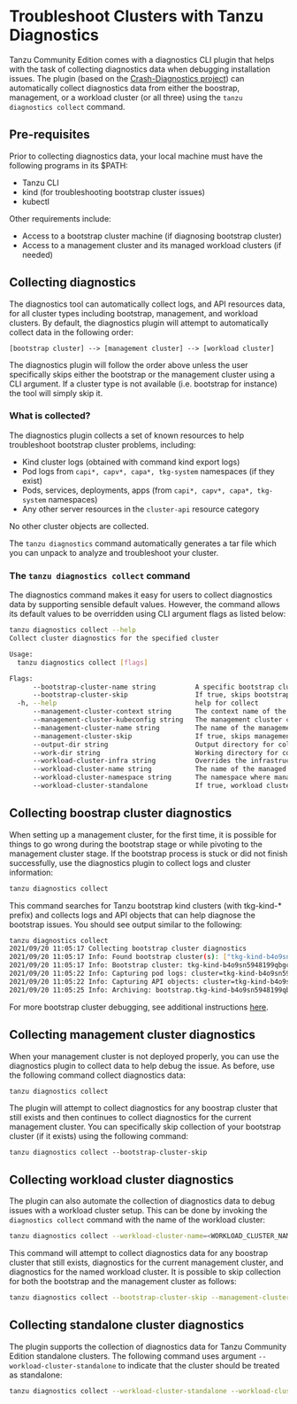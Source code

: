 # Troubleshoot Clusters with Tanzu Diagnostics

Tanzu Community Edition comes with a diagnostics CLI plugin that helps with the task of collecting diagnostics data when debugging installation issues.  The plugin (based on the [Crash-Diagnostics project](https://github.com/vmware-tanzu/crash-diagnostics)) can automatically collect diagnostics data from either the boostrap, management, or a workload cluster (or all three) using the `tanzu diagnostics collect` command.

## Pre-requisites

Prior to collecting diagnostics data, your local machine must have the following programs in its $PATH:

* Tanzu CLI
* kind (for troubleshooting bootstrap cluster issues)
* kubectl

Other requirements include:

* Access to a bootstrap cluster machine (if diagnosing bootstrap cluster)
* Access to a management cluster and its managed workload clusters (if needed)

## Collecting diagnostics

The diagnostics tool can automatically collect logs, and API resources data, for all cluster types including bootstrap, management, and workload clusters.  By default, the diagnostics plugin will attempt to automatically collect data in the following order:

```text
[bootstrap cluster] --> [management cluster] --> [workload cluster]
```

The diagnostics plugin will follow the order above unless the user specifically skips either the bootstrap or the management cluster using a CLI argument. If a cluster type is not available (i.e. bootstrap for instance) the tool will simply skip it.

### What is collected?

The diagnostics plugin collects a set of known resources to help troubleshoot bootstrap cluster problems, including:

* Kind cluster logs (obtained with command kind export logs)
* Pod logs from `capi*, capv*, capa*, tkg-system` namespaces (if they exist)
* Pods, services, deployments, apps (from `capi*, capv*, capa*, tkg-system` namespaces)
* Any other server resources in the `cluster-api` resource category

No other cluster objects are collected.

The `tanzu diagnostics` command automatically generates a tar file which you can unpack to analyze and troubleshoot your cluster.

### The `tanzu diagnostics collect` command

The diagnostics command makes it easy for users to collect diagnostics data by supporting sensible default values. However, the command allows its default values to be overridden using CLI argument flags as listed below:

```sh
tanzu diagnostics collect --help
Collect cluster diagnostics for the specified cluster

Usage:
  tanzu diagnostics collect [flags]

Flags:
      --bootstrap-cluster-name string          A specific bootstrap cluster name to diagnose
      --bootstrap-cluster-skip                 If true, skips bootstrap cluster diagnostics
  -h, --help                                   help for collect
      --management-cluster-context string      The context name of the management cluster (required) (default "mgmt-webtier-1-admin@mgmt-webtier-1")
      --management-cluster-kubeconfig string   The management cluster config file (required) (default "${HOME}/.kube-tkg/config")
      --management-cluster-name string         The name of the management cluster (required) (default "mgmt-webtier-1")
      --management-cluster-skip                If true, skips management cluster diagnostics
      --output-dir string                      Output directory for collected bundle (default "./")
      --work-dir string                        Working directory for collected data (default "${HOME}/.config/tanzu/diagnostics")
      --workload-cluster-infra string          Overrides the infrastructure type for the managed cluster (i.e. aws, azure, vsphere, etc) (default "docker")
      --workload-cluster-name string           The name of the managed cluster for which to collect diagnostics (required)
      --workload-cluster-namespace string      The namespace where managed workload resources are stored (required)
      --workload-cluster-standalone            If true, workload cluster is treated as standalone
```

## Collecting boostrap cluster diagnostics

When setting up a management cluster, for the first time, it is possible for things to go wrong during the bootstrap stage or while pivoting to the management cluster stage.  If the bootstrap process is stuck or did not finish successfully, use the diagnostics plugin to collect logs and cluster information:

```sh
tanzu diagnostics collect
```

This command searches for Tanzu bootstrap kind clusters (with tkg-kind-* prefix) and collects logs and API objects that can help diagnose the bootstrap issues. You should see output similar to the following:

```sh
tanzu diagnostics collect
2021/09/20 11:05:17 Collecting bootstrap cluster diagnostics
2021/09/20 11:05:17 Info: Found bootstrap cluster(s): ["tkg-kind-b4o9sn5948199qbgca8d"]
2021/09/20 11:05:17 Info: Bootstrap cluster: tkg-kind-b4o9sn5948199qbgca8d: capturing node logs
2021/09/20 11:05:22 Info: Capturing pod logs: cluster=tkg-kind-b4o9sn5948199qbgca8d
2021/09/20 11:05:22 Info: Capturing API objects: cluster=tkg-kind-b4o9sn5948199qbgca8d
2021/09/20 11:05:25 Info: Archiving: bootstrap.tkg-kind-b4o9sn5948199qbgca8d.diagnostics.tar.gz
```

For more bootstrap cluster debugging, see additional instructions [here](./tsg-bootstrap).

## Collecting management cluster diagnostics

When your management cluster is not deployed properly, you can use the diagnostics plugin to collect data to help debug the issue. As before, use the following command collect diagnostics data:

```sh
tanzu diagnostics collect
```

The plugin will attempt to collect diagnostics for any boostrap cluster that still exists and then continues to collect diagnostics for the current management cluster.  You can specifically skip collection of your bootstrap cluster (if it exists) using the following command:

```shell
tanzu diagnostics collect --bootstrap-cluster-skip
```

## Collecting workload cluster diagnostics

The plugin can also automate the collection of diagnostics data to debug issues with a workload cluster setup. This can be done by invoking the `diagnostics collect` command with the name of the workload cluster:

```sh
tanzu diagnostics collect --workload-cluster-name=<WORKLOAD_CLUSTER_NAME>
```

This command will attempt to collect diagnostics data for any boostrap cluster that still exists, diagnostics for the current management cluster, and diagnostics for the named workload cluster.  It is possible to skip collection for both the bootstrap and the management cluster as follows:

```sh
tanzu diagnostics collect --bootstrap-cluster-skip --management-cluster-skip --workload-cluster-name=<WORKLOAD_CLUSTER_NAME>
```

## Collecting standalone cluster diagnostics

The plugin supports the collection of diagnostics data for Tanzu Community Edition standalone clusters.  The following command uses argument `--workload-cluster-standalone` to indicate that the cluster should be treated as standalone:

```sh
tanzu diagnostics collect --workload-cluster-standalone --workload-cluster-name=<WORKLOAD_CLUSTER_NAME>
```
